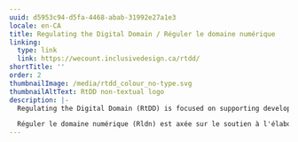 ```yaml
---
uuid: d5953c94-d5fa-4468-abab-31992e27a1e3
locale: en-CA
title: Regulating the Digital Domain / Réguler le domaine numérique
linking:
  type: link
  link: https://wecount.inclusivedesign.ca/rtdd/
shortTitle: ''
order: 2
thumbnailImage: /media/rtdd_colour_no-type.svg
thumbnailAltText: RtDD non-textual logo
description: |-
  Regulating the Digital Domain (RtDD) is focused on supporting development of accessibility standards for existing and new technologies.

  Réguler le domaine numérique (Rldn) est axée sur le soutien à l'élaboration de normes d'accessibilité pour les technologies existantes et nouvelles.
---
```

